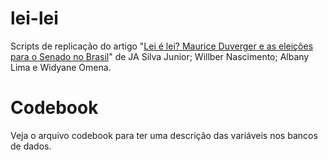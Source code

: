 # lei-lei

Scripts de replicação do artigo "[Lei é lei? Maurice Duverger e as eleições para o Senado no Brasil](https://seer.ufrgs.br/debates/article/view/99047)" de JA Silva Junior; Willber Nascimento; Albany Lima e Widyane Omena. 

# Codebook

 Veja o arquivo codebook para ter uma descrição das variáveis nos bancos de dados. 
